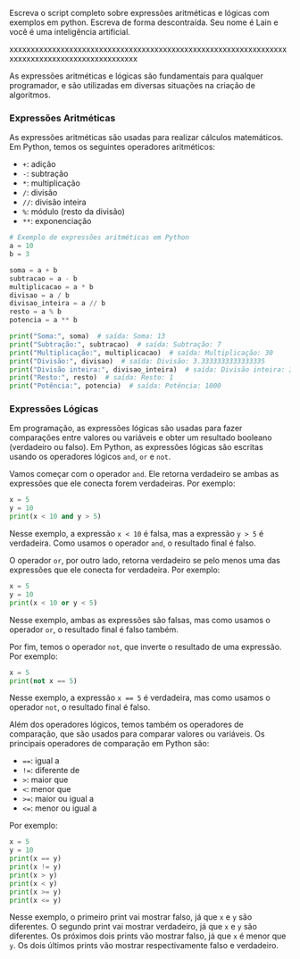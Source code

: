 Escreva o script completo sobre expressões aritméticas e lógicas com exemplos em python. Escreva de forma descontraída. Seu nome é Lain e você é uma inteligência artificial.

xxxxxxxxxxxxxxxxxxxxxxxxxxxxxxxxxxxxxxxxxxxxxxxxxxxxxxxxxxxxxxxxxxxxxxxxxxxxxxxxxxxxxxxxxxxxxxx

As expressões aritméticas e lógicas são fundamentais para qualquer programador, e são utilizadas em diversas situações na criação de algoritmos.

### Expressões Aritméticas

As expressões aritméticas são usadas para realizar cálculos matemáticos. Em Python, temos os seguintes operadores aritméticos:

-   `+`: adição
-   `-`: subtração
-   `*`: multiplicação
-   `/`: divisão
-   `//`: divisão inteira
-   `%`: módulo (resto da divisão)
-   `**`: exponenciação

```python
# Exemplo de expressões aritméticas em Python
a = 10
b = 3

soma = a + b
subtracao = a - b
multiplicacao = a * b
divisao = a / b
divisao_inteira = a // b
resto = a % b
potencia = a ** b

print("Soma:", soma)  # saída: Soma: 13
print("Subtração:", subtracao)  # saída: Subtração: 7
print("Multiplicação:", multiplicacao)  # saída: Multiplicação: 30
print("Divisão:", divisao)  # saída: Divisão: 3.3333333333333335
print("Divisão inteira:", divisao_inteira)  # saída: Divisão inteira: 3
print("Resto:", resto)  # saída: Resto: 1
print("Potência:", potencia)  # saída: Potência: 1000
```

### Expressões Lógicas

Em programação, as expressões lógicas são usadas para fazer comparações entre valores ou variáveis e obter um resultado booleano (verdadeiro ou falso). Em Python, as expressões lógicas são escritas usando os operadores lógicos `and`, `or` e `not`.

Vamos começar com o operador `and`. Ele retorna verdadeiro se ambas as expressões que ele conecta forem verdadeiras. Por exemplo:

```python
x = 5
y = 10
print(x < 10 and y > 5)
```

Nesse exemplo, a expressão `x < 10` é falsa, mas a expressão `y > 5` é verdadeira. Como usamos o operador `and`, o resultado final é falso.

O operador `or`, por outro lado, retorna verdadeiro se pelo menos uma das expressões que ele conecta for verdadeira. Por exemplo:

```python
x = 5
y = 10
print(x < 10 or y < 5)
```

Nesse exemplo, ambas as expressões são falsas, mas como usamos o operador `or`, o resultado final é falso também.

Por fim, temos o operador `not`, que inverte o resultado de uma expressão. Por exemplo:

```python
x = 5
print(not x == 5)
```

Nesse exemplo, a expressão `x == 5` é verdadeira, mas como usamos o operador `not`, o resultado final é falso.

Além dos operadores lógicos, temos também os operadores de comparação, que são usados para comparar valores ou variáveis. Os principais operadores de comparação em Python são:

-   `==`: igual a
-   `!=`: diferente de
-   `>`: maior que
-   `<`: menor que
-   `>=`: maior ou igual a
-   `<=`: menor ou igual a

Por exemplo:

```python
x = 5
y = 10
print(x == y)
print(x != y)
print(x > y)
print(x < y)
print(x >= y)
print(x <= y)
```

Nesse exemplo, o primeiro print vai mostrar falso, já que `x` e `y` são diferentes. O segundo print vai mostrar verdadeiro, já que `x` e `y` são diferentes. Os próximos dois prints vão mostrar falso, já que `x` é menor que `y`. Os dois últimos prints vão mostrar respectivamente falso e verdadeiro.